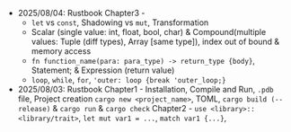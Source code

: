 - 2025/08/04: Rustbook
    Chapter3 - 
    - `let` vs `const`, Shadowing vs `mut`, Transformation
    - Scalar (single value: int, float, bool, char) & Compound(multiple values: Tuple (diff types), Array [same type]), index out of bound & memory access
    - `fn function_name(para: para_type) -> return_type {body}`, Statement; & Expression (return value)
    - `loop`, `while`, `for`, `'outer: loop {break 'outer_loop;}`
- 2025/08/03: Rustbook
    Chapter1 - Installation, Compile and Run, `.pdb` file, Project creation `cargo new <project_name>`, TOML, `cargo build (--release)` & `cargo run` & `cargo check`
    Chapter2 - `use <library>::<library/trait>`, `let mut var1 = ...`, `match var1 {...}`, 